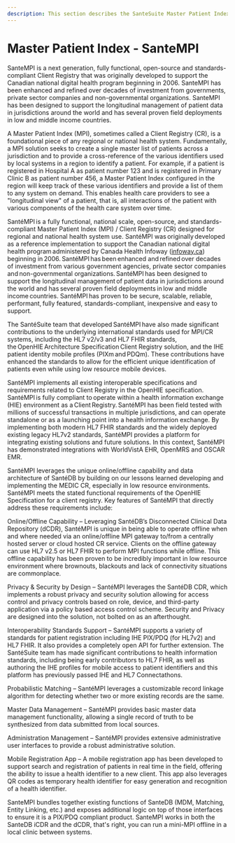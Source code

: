 ```yaml
---
description: This section describes the SanteSuite Master Patient Index SanteMPI
---
```


# Master Patient Index - SanteMPI

SanteMPI is a next generation, fully functional, open-source and standards-compliant Client Registry that was originally developed to support the Canadian national digital health program beginning in 2006. SanteMPI has been enhanced and refined over decades of investment from governments, private sector companies and non-governmental organizations. SanteMPI has been designed to support the longitudinal management of patient data in jurisdictions around the world and has several proven field deployments in low and middle income countries.

A Master Patient Index (MPI), sometimes called a Client Registry (CR), is a foundational piece of any regional or national health system. Fundamentally, a MPI solution seeks to create a single master list of patients across a jurisdiction and to provide a cross-reference of the various identifiers used by local systems in a region to identify a patient. For example, if a patient is registered in Hospital A as patient number 123 and is registered in Primary Clinic B as patient number 456, a Master Patient Index configured in the region will keep track of these various identifiers and provide a list of them to any system on demand. This enables health care providers to see a "longitudinal view" of a patient, that is, all interactions of the patient with various components of the health care system over time.&#x20;

SantéMPI is a fully functional, national scale, open-source, and standards-compliant Master Patient Index (MPI) / Client Registry (CR) designed for regional and national health system use. SantéMPI was originally developed as a reference implementation to support the Canadian national digital health program administered by Canada Health Infoway ([infoway.ca](http://www.infoway.ca)) beginning in 2006. SantéMPI has been enhanced and refined over decades of investment from various government agencies, private sector companies and non-governmental organizations. SantéMPI has been designed to support the longitudinal management of patient data in jurisdictions around the world and has several proven field deployments in low and middle income countries. SantéMPI has proven to be secure, scalable, reliable, performant, fully featured, standards-compliant, inexpensive and easy to support.

The SantéSuite team that developed SantéMPI have also made significant contributions to the underlying international standards used for MPI/CR systems, including the HL7 v2/v3 and HL7 FHIR standards, the OpenHIE Architecture Specification Client Registry solution, and the IHE patient identity mobile profiles (PIXm and PDQm). These contributions have enhanced the standards to allow for the efficient unique identification of patients even while using low resource mobile devices.

SantéMPI implements all existing interoperable specifications and requirements related to Client Registry in the OpenHIE specification. SantéMPI is fully compliant to operate within a health information exchange (HIE) environment as a Client Registry. SantéMPI has been field tested with millions of successful transactions in multiple jurisdictions, and can operate standalone or as a launching point into a health information exchange. By implementing both modern HL7 FHIR standards and the widely deployed existing legacy HL7v2 standards, SantéMPI provides a platform for integrating existing solutions and future solutions. In this context, SantéMPI has demonstrated integrations with WorldVistA EHR, OpenMRS and OSCAR EMR.

SantéMPI leverages the unique online/offline capability and data architecture of SantéDB by building on our lessons learned developing and implementing the MEDIC CR, especially in low resource environments. SantéMPI meets the stated functional requirements of the OpenHIE Specification for a client registry. Key features of SantéMPI that directly address these requirements include:

Online/Offline Capability – Leveraging SantéDB’s Disconnected Clinical Data Repository (dCDR), SantéMPI is unique in being able to operate offline when and where needed via an online/offline MPI gateway to/from a centrally hosted server or cloud hosted CR service. Clients on the offline gateway can use HL7 v2.5 or HL7 FHIR to perform MPI functions while offline. This offline capability has been proven to be incredibly important in low resource environment where brownouts, blackouts and lack of connectivity situations are commonplace.

Privacy & Security by Design – SantéMPI leverages the SantéDB CDR, which implements a robust privacy and security solution allowing for access control and privacy controls based on role, device, and third-party application via a policy based access control scheme. Security and Privacy are designed into the solution, not bolted on as an afterthought.

Interoperability Standards Support – SantéMPI supports a variety of standards for patient registration including IHE PIX/PDQ (for HL7v2) and HL7 FHIR. It also provides a completely open API for further extension. The SantéSuite team has made significant contributions to health information standards, including being early contributors to HL7 FHIR, as well as authoring the IHE profiles for mobile access to patient identifiers and this platform has previously passed IHE and HL7 Connectathons.

Probabilistic Matching – SantéMPI leverages a customizable record linkage algorithm for detecting whether two or more existing records are the same.

Master Data Management – SantéMPI provides basic master data management functionality, allowing a single record of truth to be synthesized from data submitted from local sources.

Administration Management – SantéMPI provides extensive administrative user interfaces to provide a robust administrative solution.

Mobile Registration App – A mobile registration app has been developed to support search and registration of patients in real time in the field, offering the ability to issue a health identifier to a new client. This app also leverages QR codes as temporary health identifier for easy generation and recognition of a health identifier.

SanteMPI bundles together existing functions of SanteDB (MDM, Matching, Entity Linking, etc.) and exposes additional logic on top of those interfaces to ensure it is a PIX/PDQ compliant product. SanteMPI works in both the SanteDB iCDR and the dCDR, that's right, you can run a mini-MPI offline in a local clinic between systems.
